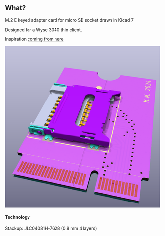 ## What?

M.2 E keyed adapter card for micro SD socket drawn in Kicad 7

Designed for a Wyse 3040 thin client.

Inspiration [coming from here](https://www.parkytowers.me.uk/thin/wyse/3040/storage.shtml)


![M.2 to micro SD adapter 3D render](https://raw.githubusercontent.com/martonmiklos/m.2_microsd/master/assets/3D.png "3D render")


#### Technology

Stackup: JLC04081H-7628 (0.8 mm 4 layers)
